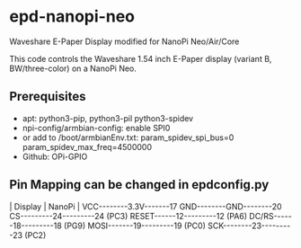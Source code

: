 # epd-nanopi-neo
Waveshare E-Paper Display modified for NanoPi Neo/Air/Core

This code controls the Waveshare 1.54 inch E-Paper display (variant B, BW/three-color) on a NanoPi Neo.

## Prerequisites

- apt: python3-pip, python3-pil python3-spidev
- npi-config/armbian-config: enable SPI0
- or add to /boot/armbianEnv.txt:
    param_spidev_spi_bus=0
    param_spidev_max_freq=4500000
- Github: OPi-GPIO

## Pin Mapping can be changed in epdconfig.py

|  Display |   NanoPi   |
VCC--------3.3V-------17
GND--------GND--------20
CS---------24---------24 (PC3)
RESET------12---------12 (PA6)
DC/RS------18---------18 (PG9)
MOSI-------19---------19 (PC0)
SCK--------23---------23 (PC2)

